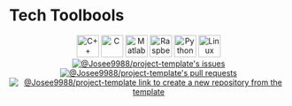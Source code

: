 <h1> Tech Toolbools </h1>
<p align="left">
 
<div align="center">
<img src="https://github.com/prathimacode-hub/prathimacode-hub/blob/main/TechStack/C%2B%2B.png" alt="C++" width="40" height="40"/> 
 
<img src="https://github.com/prathimacode-hub/prathimacode-hub/blob/main/TechStack/C.png" alt="C" width="40" height="40"/>

<img src="https://github.com/prathimacode-hub/prathimacode-hub/blob/main/TechStack/Matlab.png" alt="Matlab" width="40" height="40"/>
 
 
<img src="https://github.com/prathimacode-hub/prathimacode-hub/blob/main/TechStack/Raspberry.png" alt="Raspberry Pi" width="40" height="40"/>
 
<img src="https://github.com/prathimacode-hub/prathimacode-hub/blob/main/TechStack/Python.png" alt="Python" width="40" height="40"/> 
 
<img src="https://github.com/prathimacode-hub/prathimacode-hub/blob/main/TechStack/Linux.png" alt="Linux" width="40" height="40"/>

   <br>
  <a href="https://github.com/Josee9988/project-template/issues">
    <img src="https://img.shields.io/github/issues/Josee9988/project-template?color=0088ff&style=for-the-badge&logo=github" alt="@Josee9988/project-template's issues"/>
  </a>
  <a href="https://github.com/josee9988/project-template/pulls">
    <img src="https://img.shields.io/github/issues-pr/Josee9988/project-template?color=0088ff&style=for-the-badge&logo=github" alt="@Josee9988/project-template's pull requests"/>
  </a>
  <a href="https://github.com/Josee9988/project-template/generate">
    <img src="https://img.shields.io/badge/use%20this-template-blue?logo=github-sponsors&style=for-the-badge&color=green" alt="@Josee9988/project-template link to create a new repository from the template">
  </a>
</p>
</div>
